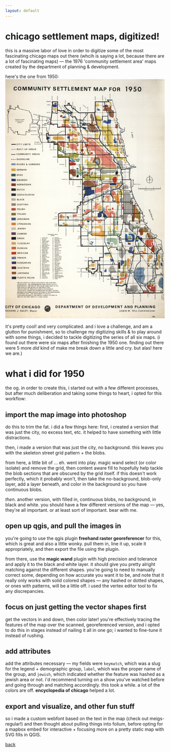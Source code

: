 ```yaml
---
layout: default
---
```


# chicago settlement maps, digitized!
this is a massive labor of love in order to digitize some of the most fascinating chicago maps out there (whcih is saying a lot, because there are a lot of fascinating maps) — the 1976 'community settlement area' maps created by the department of planning & development. 

here's the one from 1950:
![image](./assets/Chicago_Demographics_in_1950_Map.jpg)

it's pretty cool! and very complicated. and i love a challenge, and am a glutton for punishment, so to challenge my digitizing skills & to play around with some things, i decided to tackle digitizing the series of all six maps. (i found out there were six maps after finishing the 1950 one. finding out there were 5 more _did_ kind of make me break down a little and cry. but alas! here we are.)

# what i did for 1950
<!-- link to folder -->
the og. in order to create this, i started out with a few different processes, but after much deliberation and taking some things to heart, i opted for this workflow:

## import the map image into photoshop
do this to trim the fat. i did a few things here: first, i created a version that was just the city, no excess text, etc. it helped to have something with little distractions. 

then, i made a version that was just the city, no background. this leaves you with the skeleton street grid pattern + the blobs. 

from here, a little bit of ... eh. went into play. magic wand select (or color isolate) and remove the grid, then content aware fill to hopefully help tackle the blob sections that are obscured by the grid itself. if this doesn't work perfectly, which it probably won't, then take the no-background, blob-only layer, add a layer beneath, and color in the background so you have continuous blobs. 

_then_. another version, with filled in, continuous blobs, no background, in black and white. you should have a few different versions of the map — yes, they're all important. or at least sort of important. bear with me. 

## open up qgis, and pull the images in
you're going to use the qgis plugin **freehand raster georeferencer** for this, which is great and also a little wonky. pull them in, line it up, scale it appropriately, and then export the file using the plugin. 

from there, use the **magic wand** plugin with high precision and tolerance and apply it to the black and white layer. it should give you pretty alright matching against the different shapes. you're going to need to manually correct some, depending on how accurate you want it to be, and note that it really only works with solid colored shapes — any hashed or dotted shapes, or ones with patterns, will be a little off. i used the vertex editor tool to fix any discrepancies.

## focus on just getting the vector shapes first
get the vectors in and down, then color later! you're effectively tracing the features of the map over the scanned, georeferenced version, and i opted to do this in stages instead of nailing it all in one go; i wanted to fine-tune it instead of rushing. 

## add attributes
add the attributes necessary — my fields were `keymatch`, which was a slug for the legend + demographic group, `label`, which was the proper name of the group, and `jewish`, which indicated whether the feature was hashed as a jewish area or not. i'd recommend turning on a show you've watched before and going through and matching accordingly. this took a while. a lot of the colors are off. **encyclopedia of chicago** helped a lot. 

## export and visualize, and other fun stuff
so i made a custom webfont based on the text in the map (check out meigs-regular!) and then thought about pulling things into folium, before opting for a mapbox embed for interactive + focusing more on a pretty static map with SVG fills in QGIS. 

[back](./)

